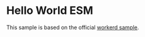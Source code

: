 # Hello World ESM

This sample is based on the official [workerd sample](https://github.com/cloudflare/workerd/tree/main/samples/helloworld_esm).
